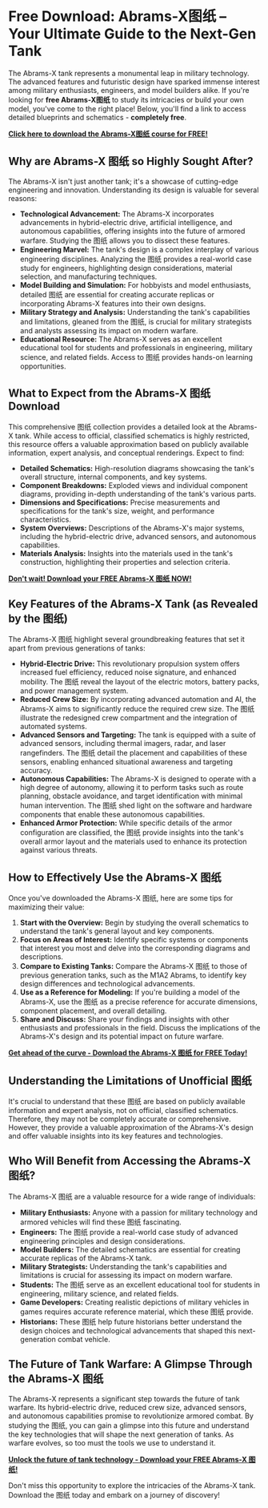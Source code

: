 # Free Download: Abrams-X图纸 – Your Ultimate Guide to the Next-Gen Tank

The Abrams-X tank represents a monumental leap in military technology. The advanced features and futuristic design have sparked immense interest among military enthusiasts, engineers, and model builders alike. If you're looking for **free Abrams-X图纸** to study its intricacies or build your own model, you've come to the right place! Below, you'll find a link to access detailed blueprints and schematics - **completely free**.

[**Click here to download the Abrams-X图纸 course for FREE!**](https://udemywork.com/abrams-x-tu-zhi)

## Why are Abrams-X 图纸 so Highly Sought After?

The Abrams-X isn't just another tank; it's a showcase of cutting-edge engineering and innovation. Understanding its design is valuable for several reasons:

*   **Technological Advancement:** The Abrams-X incorporates advancements in hybrid-electric drive, artificial intelligence, and autonomous capabilities, offering insights into the future of armored warfare. Studying the 图纸 allows you to dissect these features.
*   **Engineering Marvel:** The tank's design is a complex interplay of various engineering disciplines. Analyzing the 图纸 provides a real-world case study for engineers, highlighting design considerations, material selection, and manufacturing techniques.
*   **Model Building and Simulation:** For hobbyists and model enthusiasts, detailed 图纸 are essential for creating accurate replicas or incorporating Abrams-X features into their own designs.
*   **Military Strategy and Analysis:** Understanding the tank's capabilities and limitations, gleaned from the 图纸, is crucial for military strategists and analysts assessing its impact on modern warfare.
*   **Educational Resource:** The Abrams-X serves as an excellent educational tool for students and professionals in engineering, military science, and related fields. Access to 图纸 provides hands-on learning opportunities.

## What to Expect from the Abrams-X 图纸 Download

This comprehensive 图纸 collection provides a detailed look at the Abrams-X tank. While access to official, classified schematics is highly restricted, this resource offers a valuable approximation based on publicly available information, expert analysis, and conceptual renderings. Expect to find:

*   **Detailed Schematics:** High-resolution diagrams showcasing the tank's overall structure, internal components, and key systems.
*   **Component Breakdowns:** Exploded views and individual component diagrams, providing in-depth understanding of the tank's various parts.
*   **Dimensions and Specifications:** Precise measurements and specifications for the tank's size, weight, and performance characteristics.
*   **System Overviews:** Descriptions of the Abrams-X's major systems, including the hybrid-electric drive, advanced sensors, and autonomous capabilities.
*   **Materials Analysis:** Insights into the materials used in the tank's construction, highlighting their properties and selection criteria.

[**Don't wait! Download your FREE Abrams-X 图纸 NOW!**](https://udemywork.com/abrams-x-tu-zhi)

## Key Features of the Abrams-X Tank (as Revealed by the 图纸)

The Abrams-X 图纸 highlight several groundbreaking features that set it apart from previous generations of tanks:

*   **Hybrid-Electric Drive:** This revolutionary propulsion system offers increased fuel efficiency, reduced noise signature, and enhanced mobility. The 图纸 reveal the layout of the electric motors, battery packs, and power management system.
*   **Reduced Crew Size:** By incorporating advanced automation and AI, the Abrams-X aims to significantly reduce the required crew size. The 图纸 illustrate the redesigned crew compartment and the integration of automated systems.
*   **Advanced Sensors and Targeting:** The tank is equipped with a suite of advanced sensors, including thermal imagers, radar, and laser rangefinders. The 图纸 detail the placement and capabilities of these sensors, enabling enhanced situational awareness and targeting accuracy.
*   **Autonomous Capabilities:** The Abrams-X is designed to operate with a high degree of autonomy, allowing it to perform tasks such as route planning, obstacle avoidance, and target identification with minimal human intervention. The 图纸 shed light on the software and hardware components that enable these autonomous capabilities.
*   **Enhanced Armor Protection:** While specific details of the armor configuration are classified, the 图纸 provide insights into the tank's overall armor layout and the materials used to enhance its protection against various threats.

## How to Effectively Use the Abrams-X 图纸

Once you've downloaded the Abrams-X 图纸, here are some tips for maximizing their value:

1.  **Start with the Overview:** Begin by studying the overall schematics to understand the tank's general layout and key components.
2.  **Focus on Areas of Interest:** Identify specific systems or components that interest you most and delve into the corresponding diagrams and descriptions.
3.  **Compare to Existing Tanks:** Compare the Abrams-X 图纸 to those of previous generation tanks, such as the M1A2 Abrams, to identify key design differences and technological advancements.
4.  **Use as a Reference for Modeling:** If you're building a model of the Abrams-X, use the 图纸 as a precise reference for accurate dimensions, component placement, and overall detailing.
5.  **Share and Discuss:** Share your findings and insights with other enthusiasts and professionals in the field. Discuss the implications of the Abrams-X's design and its potential impact on future warfare.

[**Get ahead of the curve - Download the Abrams-X 图纸 for FREE Today!**](https://udemywork.com/abrams-x-tu-zhi)

## Understanding the Limitations of Unofficial 图纸

It's crucial to understand that these 图纸 are based on publicly available information and expert analysis, not on official, classified schematics. Therefore, they may not be completely accurate or comprehensive. However, they provide a valuable approximation of the Abrams-X's design and offer valuable insights into its key features and technologies.

## Who Will Benefit from Accessing the Abrams-X 图纸?

The Abrams-X 图纸 are a valuable resource for a wide range of individuals:

*   **Military Enthusiasts:** Anyone with a passion for military technology and armored vehicles will find these 图纸 fascinating.
*   **Engineers:** The 图纸 provide a real-world case study of advanced engineering principles and design considerations.
*   **Model Builders:** The detailed schematics are essential for creating accurate replicas of the Abrams-X tank.
*   **Military Strategists:** Understanding the tank's capabilities and limitations is crucial for assessing its impact on modern warfare.
*   **Students:** The 图纸 serve as an excellent educational tool for students in engineering, military science, and related fields.
*   **Game Developers:** Creating realistic depictions of military vehicles in games requires accurate reference material, which these 图纸 provide.
*   **Historians:** These 图纸 help future historians better understand the design choices and technological advancements that shaped this next-generation combat vehicle.

## The Future of Tank Warfare: A Glimpse Through the Abrams-X 图纸

The Abrams-X represents a significant step towards the future of tank warfare. Its hybrid-electric drive, reduced crew size, advanced sensors, and autonomous capabilities promise to revolutionize armored combat. By studying the 图纸, you can gain a glimpse into this future and understand the key technologies that will shape the next generation of tanks. As warfare evolves, so too must the tools we use to understand it.

[**Unlock the future of tank technology - Download your FREE Abrams-X 图纸!**](https://udemywork.com/abrams-x-tu-zhi)

Don't miss this opportunity to explore the intricacies of the Abrams-X tank. Download the 图纸 today and embark on a journey of discovery!

